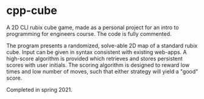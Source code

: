 # cpp-cube
A 2D CLI rubix cube game, made as a personal project for an intro to programming for engineers course.
The code is fully commented.

The program presents a randomized, solve-able 2D map of a standard rubix cube. Input can be given in syntax consistent with existing web-apps. A high-score algorithm is provided which retrieves and stores persistent scores with user initials. The scoring algorithm is designed to reward low times and low number of moves, such that either strategy will yield a "good" score.

Completed in spring 2021.
